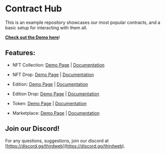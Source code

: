 # Contract Hub

This is an example repository showcases our most popular contracts, and a basic setup for interacting with them all.

**[Check out the Demo here](https://contract-hub.thirdweb-example.com)**!

## Features:

- NFT Collection: [Demo Page](https://contract-hub.vercel.app/nft-collection) | [Documentation](https://portal.thirdweb.com/contracts/nft-collection)

- NFT Drop: [Demo Page](https://contract-hub.vercel.app/nft-drop) | [Documentation](https://portal.thirdweb.com/contracts/nft-drop)

- Edition: [Demo Page](https://contract-hub.vercel.app/edition) | [Documentation](https://portal.thirdweb.com/contracts/edition)

- Edition Drop: [Demo Page](https://contract-hub.vercel.app/edition-drop) | [Documentation](https://portal.thirdweb.com/contracts/edition-drop)

- Token: [Demo Page](https://contract-hub.vercel.app/token) | [Documentation](https://portal.thirdweb.com/contracts/token)

- Marketplace: [Demo Page](https://contract-hub.vercel.app/marketplace) | [Documentation](https://portal.thirdweb.com/contracts/marketplace)

## Join our Discord!

For any questions, suggestions, join our discord at [https://discord.gg/thirdweb](https://discord.gg/thirdweb).
